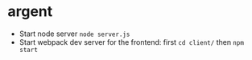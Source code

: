 # argent

* Start node server `node server.js`
* Start webpack dev server for the frontend: first `cd client/` then `npm start`
